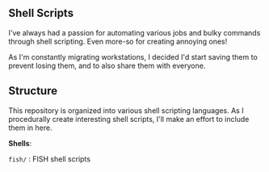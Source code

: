 ## Shell Scripts
I've always had a passion for automating various jobs and bulky commands through shell scripting. Even more-so for creating annoying ones!

As I'm constantly migrating workstations, I decided I'd start saving them to prevent losing them, and to also share them with everyone.

## Structure
This repository is organized into various shell scripting languages. As I procedurally create interesting shell scripts, I'll make an effort to include them in here.


**Shells**:

`fish/` : FISH shell scripts
